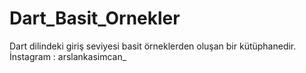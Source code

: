 # Dart_Basit_Ornekler

Dart dilindeki giriş seviyesi basit örneklerden oluşan bir kütüphanedir.
<h>İnstagram : arslankasimcan_
